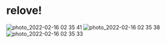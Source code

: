 # relove!

![photo_2022-02-16 02 35 41](https://user-images.githubusercontent.com/52908667/154149165-1bc3532a-dd21-4e98-a2a9-9038a43ddef5.jpeg)
![photo_2022-02-16 02 35 38](https://user-images.githubusercontent.com/52908667/154149138-d61ed6da-e73d-48d0-9675-7dd2ad032b21.jpeg)
![photo_2022-02-16 02 35 33](https://user-images.githubusercontent.com/52908667/154149145-f1e83311-8c2a-457f-9469-cc5cbef2d85d.jpeg)

